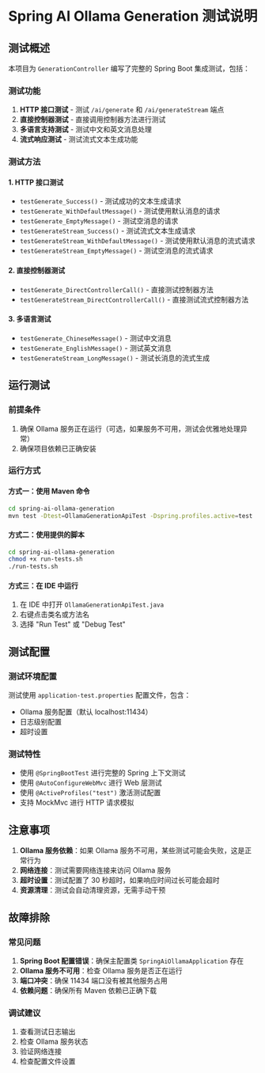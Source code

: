 # Spring AI Ollama Generation 测试说明

## 测试概述

本项目为 `GenerationController` 编写了完整的 Spring Boot 集成测试，包括：

### 测试功能
1. **HTTP 接口测试** - 测试 `/ai/generate` 和 `/ai/generateStream` 端点
2. **直接控制器测试** - 直接调用控制器方法进行测试
3. **多语言支持测试** - 测试中文和英文消息处理
4. **流式响应测试** - 测试流式文本生成功能

### 测试方法

#### 1. HTTP 接口测试
- `testGenerate_Success()` - 测试成功的文本生成请求
- `testGenerate_WithDefaultMessage()` - 测试使用默认消息的请求
- `testGenerate_EmptyMessage()` - 测试空消息的请求
- `testGenerateStream_Success()` - 测试流式文本生成请求
- `testGenerateStream_WithDefaultMessage()` - 测试使用默认消息的流式请求
- `testGenerateStream_EmptyMessage()` - 测试空消息的流式请求

#### 2. 直接控制器测试
- `testGenerate_DirectControllerCall()` - 直接测试控制器方法
- `testGenerateStream_DirectControllerCall()` - 直接测试流式控制器方法

#### 3. 多语言测试
- `testGenerate_ChineseMessage()` - 测试中文消息
- `testGenerate_EnglishMessage()` - 测试英文消息
- `testGenerateStream_LongMessage()` - 测试长消息的流式生成

## 运行测试

### 前提条件
1. 确保 Ollama 服务正在运行（可选，如果服务不可用，测试会优雅地处理异常）
2. 确保项目依赖已正确安装

### 运行方式

#### 方式一：使用 Maven 命令
```bash
cd spring-ai-ollama-generation
mvn test -Dtest=OllamaGenerationApiTest -Dspring.profiles.active=test
```

#### 方式二：使用提供的脚本
```bash
cd spring-ai-ollama-generation
chmod +x run-tests.sh
./run-tests.sh
```

#### 方式三：在 IDE 中运行
1. 在 IDE 中打开 `OllamaGenerationApiTest.java`
2. 右键点击类名或方法名
3. 选择 "Run Test" 或 "Debug Test"

## 测试配置

### 测试环境配置
测试使用 `application-test.properties` 配置文件，包含：
- Ollama 服务配置（默认 localhost:11434）
- 日志级别配置
- 超时设置

### 测试特性
- 使用 `@SpringBootTest` 进行完整的 Spring 上下文测试
- 使用 `@AutoConfigureWebMvc` 进行 Web 层测试
- 使用 `@ActiveProfiles("test")` 激活测试配置
- 支持 MockMvc 进行 HTTP 请求模拟

## 注意事项

1. **Ollama 服务依赖**：如果 Ollama 服务不可用，某些测试可能会失败，这是正常行为
2. **网络连接**：测试需要网络连接来访问 Ollama 服务
3. **超时设置**：测试配置了 30 秒超时，如果响应时间过长可能会超时
4. **资源清理**：测试会自动清理资源，无需手动干预

## 故障排除

### 常见问题
1. **Spring Boot 配置错误**：确保主配置类 `SpringAiOllamaApplication` 存在
2. **Ollama 服务不可用**：检查 Ollama 服务是否正在运行
3. **端口冲突**：确保 11434 端口没有被其他服务占用
4. **依赖问题**：确保所有 Maven 依赖已正确下载

### 调试建议
1. 查看测试日志输出
2. 检查 Ollama 服务状态
3. 验证网络连接
4. 检查配置文件设置
